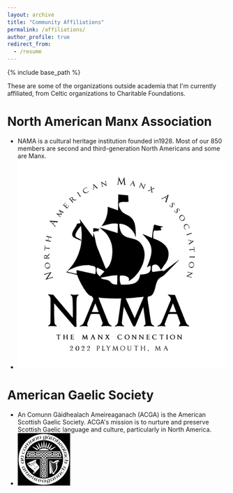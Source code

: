 ```yaml
---
layout: archive
title: "Community Affiliations"
permalink: /affiliations/
author_profile: true
redirect_from:
  - /resume
---
```


{% include base_path %}

These are some of the organizations outside academia that I'm currently affiliated, from Celtic organizations to Charitable Foundations. 



North American Manx Association 
======
* NAMA is a cultural heritage institution founded in1928. Most of our 850 members are second and third-generation North Americans and some are Manx.
* ![](pictures/nama.jpg)

American Gaelic Society
======
* An Comunn Gàidhealach Ameireaganach (ACGA) is the American Scottish Gaelic Society. ACGA's mission is to nurture and preserve Scottish Gaelic language and culture, particularly in North America.
* ![](pictures/ags.jpg)



